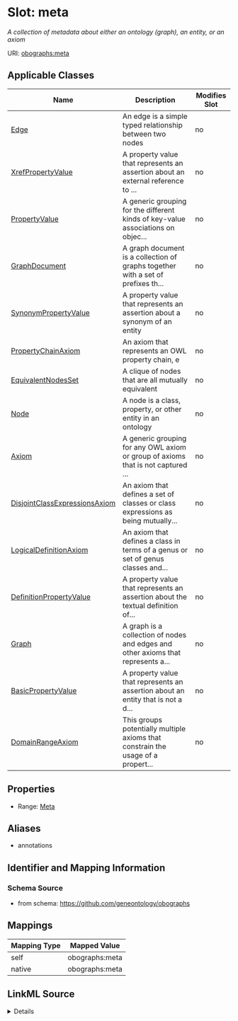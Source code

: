 

# Slot: meta


_A collection of metadata about either an ontology (graph), an entity, or an axiom_





URI: [obographs:meta](https://github.com/geneontology/obographs/meta)



<!-- no inheritance hierarchy -->





## Applicable Classes

| Name | Description | Modifies Slot |
| --- | --- | --- |
| [Edge](Edge.md) | An edge is a simple typed relationship between two nodes |  no  |
| [XrefPropertyValue](XrefPropertyValue.md) | A property value that represents an assertion about an external reference to ... |  no  |
| [PropertyValue](PropertyValue.md) | A generic grouping for the different kinds of key-value associations on objec... |  no  |
| [GraphDocument](GraphDocument.md) | A graph document is a collection of graphs together with a set of prefixes th... |  no  |
| [SynonymPropertyValue](SynonymPropertyValue.md) | A property value that represents an assertion about a synonym of an entity |  no  |
| [PropertyChainAxiom](PropertyChainAxiom.md) | An axiom that represents an OWL property chain, e |  no  |
| [EquivalentNodesSet](EquivalentNodesSet.md) | A clique of nodes that are all mutually equivalent |  no  |
| [Node](Node.md) | A node is a class, property, or other entity in an ontology |  no  |
| [Axiom](Axiom.md) | A generic grouping for any OWL axiom or group of axioms that is not captured ... |  no  |
| [DisjointClassExpressionsAxiom](DisjointClassExpressionsAxiom.md) | An axiom that defines a set of classes or class expressions as being mutually... |  no  |
| [LogicalDefinitionAxiom](LogicalDefinitionAxiom.md) | An axiom that defines a class in terms of a genus or set of genus classes and... |  no  |
| [DefinitionPropertyValue](DefinitionPropertyValue.md) | A property value that represents an assertion about the textual definition of... |  no  |
| [Graph](Graph.md) | A graph is a collection of nodes and edges and other axioms that represents a... |  no  |
| [BasicPropertyValue](BasicPropertyValue.md) | A property value that represents an assertion about an entity that is not a d... |  no  |
| [DomainRangeAxiom](DomainRangeAxiom.md) | This groups potentially multiple axioms that constrain the usage of a propert... |  no  |







## Properties

* Range: [Meta](Meta.md)



## Aliases


* annotations



## Identifier and Mapping Information







### Schema Source


* from schema: https://github.com/geneontology/obographs




## Mappings

| Mapping Type | Mapped Value |
| ---  | ---  |
| self | obographs:meta |
| native | obographs:meta |




## LinkML Source

<details>
```yaml
name: meta
description: A collection of metadata about either an ontology (graph), an entity,
  or an axiom
from_schema: https://github.com/geneontology/obographs
aliases:
- annotations
rank: 1000
alias: meta
domain_of:
- GraphDocument
- Graph
- Node
- Edge
- PropertyValue
- Axiom
range: Meta

```
</details>